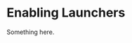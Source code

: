 [title]: # (Enabling Launchers)
[tags]: # (XXX)
[priority]: # (4504)
# Enabling Launchers
Something here.

